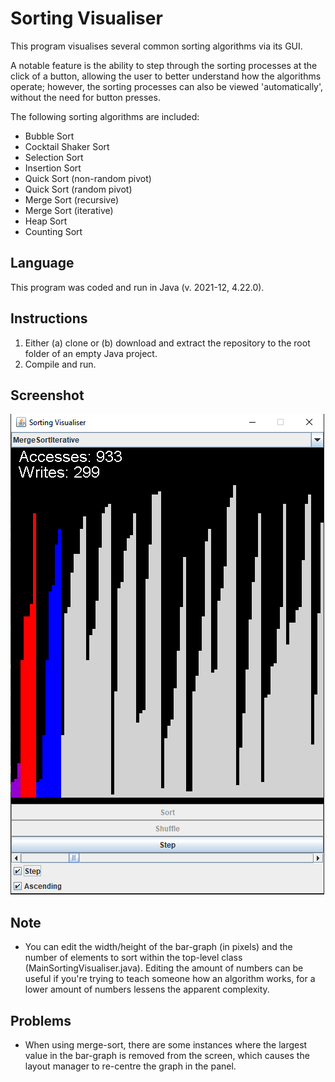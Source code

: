 
# Sorting Visualiser

This program visualises several common sorting algorithms via its GUI. 

A notable feature is the ability to step through the sorting processes at the click of a button, allowing the user to better understand how the algorithms operate; however, the sorting processes can also be viewed 'automatically', without the need for button presses.

The following sorting algorithms are included:
- Bubble Sort
- Cocktail Shaker Sort
- Selection Sort
- Insertion Sort
- Quick Sort (non-random pivot)
- Quick Sort (random pivot)
- Merge Sort (recursive)
- Merge Sort (iterative)
- Heap Sort
- Counting Sort



## Language

This program was coded and run in Java (v. 2021-12, 4.22.0).


## Instructions

1. Either (a) clone or (b) download and extract the repository to the root folder of an empty Java project.
2. Compile and run. 


## Screenshot

![Sorting Visualiser Screenshot](images/screenshot_iter_merge_sort.PNG)


## Note
- You can edit the width/height of the bar-graph (in pixels) and the number of elements to sort within the top-level class (MainSortingVisualiser.java). Editing the amount of numbers can be useful if you're trying to teach someone how an algorithm works, for a lower amount of numbers lessens the apparent complexity.

## Problems
- When using merge-sort, there are some instances where the largest value in the bar-graph is removed from the screen, which causes the layout manager to re-centre the graph in the panel.
